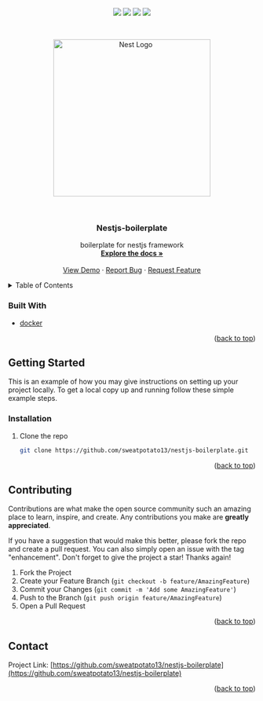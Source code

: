 <div id="top"></div>
<p align="center">
<img src=https://img.shields.io/github/stars/sweatpotato13/nestjs-boilerplate?style=for-the-badge&logo=appveyor&color=blue />
<img src=https://img.shields.io/github/forks/sweatpotato13/nestjs-boilerplate?style=for-the-badge&logo=appveyor&color=blue />
<img src=https://img.shields.io/github/issues/sweatpotato13/nestjs-boilerplate?style=for-the-badge&logo=appveyor&color=informational />
<img src=https://img.shields.io/github/issues-pr/sweatpotato13/nestjs-boilerplate?style=for-the-badge&logo=appveyor&color=informational />
</p>
<br />
<!-- PROJECT LOGO -->
<p align="center">
  <a href="http://nestjs.com/" target="blank"><img src="https://nestjs.com/img/logo_text.svg" width="320" alt="Nest Logo" /></a>
</p>

<br />
<div align="center">
  <a href="https://github.com/sweatpotato13/nestjs-boilerplate">
    <!-- <img src="images/logo.png" alt="Logo" width="80" height="80"> -->
  </a>

<h3 align="center">Nestjs-boilerplate</h3>

  <p align="center">
    boilerplate for nestjs framework
    <br />
    <a href="https://github.com/sweatpotato13/nestjs-boilerplate"><strong>Explore the docs »</strong></a>
    <br />
    <br />
    <a href="https://github.com/sweatpotato13/nestjs-boilerplate">View Demo</a>
    ·
    <a href="https://github.com/sweatpotato13/nestjs-boilerplate/issues">Report Bug</a>
    ·
    <a href="https://github.com/sweatpotato13/nestjs-boilerplate/issues">Request Feature</a>
  </p>
</div>



<!-- TABLE OF CONTENTS -->
<details>
  <summary>Table of Contents</summary>
  <ol>
    <li>
      <ul>
        <li><a href="#built-with">Built With</a></li>
      </ul>
    </li>
    <li>
      <a href="#getting-started">Getting Started</a>
      <ul>
        <li><a href="#prerequisites">Prerequisites</a></li>
        <li><a href="#installation">Installation</a></li>
      </ul>
    </li>
    <li><a href="#usage">Usage</a></li>
    <li><a href="#roadmap">Roadmap</a></li>
    <li><a href="#contributing">Contributing</a></li>
    <li><a href="#license">License</a></li>
    <li><a href="#contact">Contact</a></li>
    <li><a href="#acknowledgments">Acknowledgments</a></li>
  </ol>
</details>



### Built With

* [docker](https://www.docker.com/)

<p align="right">(<a href="#top">back to top</a>)</p>


<!-- GETTING STARTED -->
## Getting Started

This is an example of how you may give instructions on setting up your project locally.
To get a local copy up and running follow these simple example steps.

### Installation

1. Clone the repo
   ```sh
   git clone https://github.com/sweatpotato13/nestjs-boilerplate.git
   ```

<p align="right">(<a href="#top">back to top</a>)</p>


<!-- CONTRIBUTING -->
## Contributing

Contributions are what make the open source community such an amazing place to learn, inspire, and create. Any contributions you make are **greatly appreciated**.

If you have a suggestion that would make this better, please fork the repo and create a pull request. You can also simply open an issue with the tag "enhancement".
Don't forget to give the project a star! Thanks again!

1. Fork the Project
2. Create your Feature Branch (`git checkout -b feature/AmazingFeature`)
3. Commit your Changes (`git commit -m 'Add some AmazingFeature'`)
4. Push to the Branch (`git push origin feature/AmazingFeature`)
5. Open a Pull Request

<p align="right">(<a href="#top">back to top</a>)</p>


<!-- CONTACT -->
## Contact

Project Link: [https://github.com/sweatpotato13/nestjs-boilerplate](https://github.com/sweatpotato13/nestjs-boilerplate)

<p align="right">(<a href="#top">back to top</a>)</p>